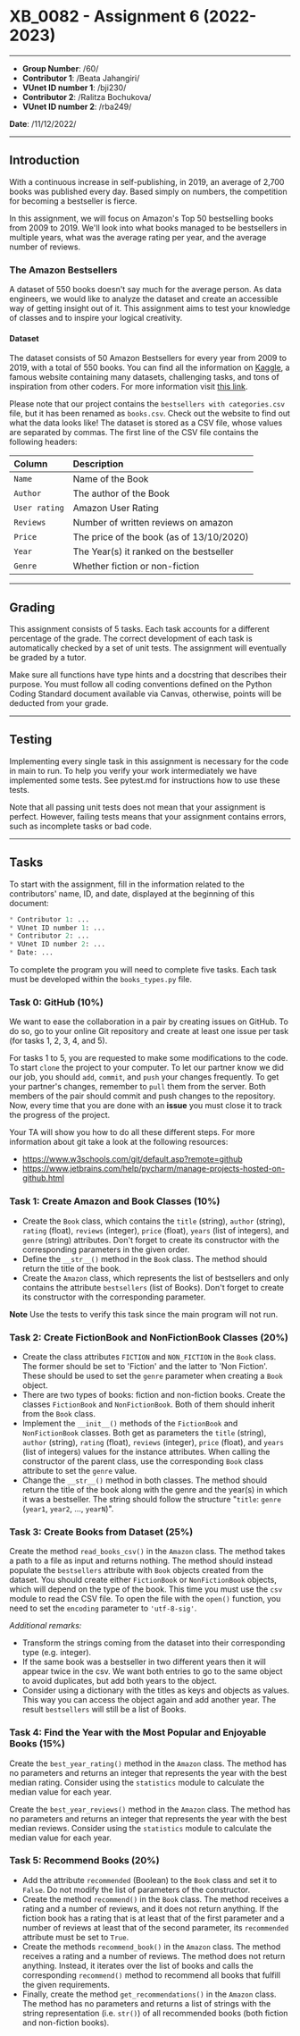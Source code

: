 # XB_0082 - Assignment 6 (2022-2023)

-----
* **Group Number**: /60/
* **Contributor 1**: /Beata Jahangiri/
* **VUnet ID number 1**: /bji230/
* **Contributor 2**: /Ralitza Bochukova/
* **VUnet ID number 2**: /rba249/
  
**Date**: /11/12/2022/

-----

## Introduction

With a continuous increase in self-publishing, in 2019, an average of 2,700 books was published every day. Based simply on numbers, the competition for becoming a bestseller is fierce. 

In this assignment, we will focus on Amazon's Top 50 bestselling books from 2009 to 2019. We'll look into what books managed to be bestsellers in multiple years, what was the average rating per year, and the average number of reviews.

### The Amazon Bestsellers

A dataset of 550 books doesn't say much for the average person. As data engineers, we would like to analyze the dataset and create an accessible way of getting insight out of it. This assignment aims to test your knowledge of classes and to inspire your logical creativity. 

#### Dataset
The dataset consists of 50 Amazon Bestsellers for every year from 2009 to 2019, with a total of 550 books. You can find all the information on [Kaggle](https://www.kaggle.com), a famous website containing many datasets, challenging tasks, and tons of inspiration from other coders. For more information visit [this link](https://www.kaggle.com/sootersaalu/amazon-top-50-bestselling-books-2009-2019).

Please note that our project  contains the `bestsellers with categories.csv` file, but it has been renamed as `books.csv`. Check out the website to find out what the data looks like! The dataset is stored as a CSV file, whose values are separated by commas. The first line of the CSV file contains the following headers:

| Column | Description | 
|:-------|:------------|
| `Name` | Name of the Book |
| `Author` | The author of the Book |
| `User rating` | Amazon User Rating |
| `Reviews` | Number of written reviews on amazon |
| `Price` | The price of the book (as of 13/10/2020) | 
| `Year` | The Year(s) it ranked on the bestseller |
| `Genre` | Whether fiction or non-fiction |
	

-----

## Grading

This assignment consists of 5 tasks. Each task accounts for a different percentage of the grade. The correct development of each task is automatically checked by a set of unit tests. The assignment will eventually be graded by a tutor. 

Make sure all functions have type hints and a docstring that describes their purpose. You must follow all coding conventions defined on the Python Coding Standard document available via Canvas, otherwise, points will be deducted from your grade.

-----

## Testing

Implementing every single task in this assignment is necessary for the code in main to run. To help you verify your work intermediately we have implemented some tests. See pytest.md for instructions how to use these tests.

Note that all passing unit tests does not mean that your assignment is perfect. However, failing tests means that your assignment contains errors, such as incomplete tasks or bad code.

-----

## Tasks
To start with the assignment, fill in the information related to the contributors' name, ID, and date, displayed at the beginning of this document:

```python
* Contributor 1: ...
* VUnet ID number 1: ...
* Contributor 2: ...
* VUnet ID number 2: ...
* Date: ...
```

To complete the program you will need to complete five tasks.
Each task must be developed within the `books_types.py` file.

### Task 0: GitHub (10%)

We want to ease the collaboration in a pair by creating issues on GitHub. To do so, go to your online Git repository and create at least one issue per task (for tasks 1, 2, 3, 4, and 5).

For tasks 1 to 5, you are requested to make some modifications to the code. To start `clone` the project to your computer. To let our partner know we did our job, you should `add`, `commit`, and `push` your changes frequently. To get your partner's changes, remember to `pull` them from the server. Both members of the pair should commit and push changes to the repository. Now, every time that you are done with an **issue** you must close it to track the progress of the project.

Your TA will show you how to do all these different steps. For more information about git take a look at the following resources:
- https://www.w3schools.com/git/default.asp?remote=github
- https://www.jetbrains.com/help/pycharm/manage-projects-hosted-on-github.html

### Task 1: Create Amazon and Book Classes (10%)

- Create the `Book` class, which contains the `title` (string), `author` (string), `rating` (float), `reviews` (integer), `price` (float), `years` (list of integers), and `genre` (string) attributes. Don't forget to create its constructor with the corresponding parameters in the given order.
- Define the `__str__()` method in the `Book` class. The method should return the title of the book.
- Create the `Amazon` class, which represents the list of bestsellers and only contains the attribute `bestsellers` (list of Books). Don't forget to create its constructor with the corresponding parameter.

**Note** Use the tests to verify this task since the main program will not run.

### Task 2: Create FictionBook and NonFictionBook Classes (20%)

- Create the class attributes `FICTION` and `NON_FICTION` in the `Book` class. The former should be set to 'Fiction' and the latter to 'Non Fiction'. These should be used to set the `genre` parameter when creating a `Book` object.
- There are two types of books: fiction and non-fiction books. Create the classes `FictionBook` and `NonFictionBook`. Both of them should inherit from the `Book` class.
- Implement the `__init__()` methods of the `FictionBook` and `NonFictionBook` classes. Both get as parameters the `title` (string), `author` (string), `rating` (float), `reviews` (integer), `price` (float), and `years` (list of integers) values for the instance attributes. When calling the constructor of the parent class, use the corresponding `Book` class attribute to set the `genre` value.
- Change the `__str__()` method in both classes. The method should return the title of the book along with the genre and the year(s) in which it was a bestseller. The string should follow the structure "`title`: `genre` (`year1`, `year2`, ..., `yearN`)".


### Task 3: Create Books from Dataset (25%)

Create the method `read_books_csv()` in the `Amazon` class. 
The method takes a path to a file as input and returns nothing. 
The method should instead populate the `bestsellers` attribute with `Book` objects created from the dataset.
You should create either `FictionBook` or `NonFictionBook` objects, which will depend on the type of the book.
This time you must use the `csv` module to read the CSV file.
To open the file with the `open()` function, you need to set the `encoding` parameter to `'utf-8-sig'`.

*Additional remarks:*

- Transform the strings coming from the dataset into their corresponding type (e.g. integer).
- If the same book was a bestseller in two different years then it will appear twice in the csv. We want both entries to go to the same object to avoid duplicates, but add both years to the object. 
- Consider using a dictionary with the titles as keys and objects as values. This way you can access the object again and add another year. The result `bestsellers` will still be a list of Books.

### Task 4: Find the Year with the Most Popular and Enjoyable Books (15%)

Create the `best_year_rating()` method in the `Amazon` class.
The method has no parameters and returns an integer that represents the year with the best median rating. Consider using the `statistics` module to calculate the median value for each year.

Create the `best_year_reviews()` method in the `Amazon` class.
The method has no parameters and returns an integer that represents the year with the best median reviews. Consider using the `statistics` module to calculate the median value for each year.

### Task 5: Recommend Books (20%)

- Add the attribute `recommended` (Boolean) to the `Book` class and set it to `False`. Do not modify the list of parameters of the constructor.
- Create the method `recommend()` in the `Book` class. The method receives a rating and a number of reviews, and it does not return anything. If the fiction book has a rating that is at least that of the first parameter and a number of reviews at least that of the second parameter, its `recommended` attribute must be set to `True`.
- Create the methods `recommend_book()`  in the `Amazon` class. The method receives a rating and a number of reviews. The method does not return anything. Instead, it iterates over the list of books and calls the  corresponding `recommend()` method to recommend all books that fulfill the given requirements.
- Finally, create the method `get_recommendations()` in the `Amazon` class. The method has no parameters and returns a list of strings with the string representation (i.e. `str()`) of all recommended books (both fiction and non-fiction books).


